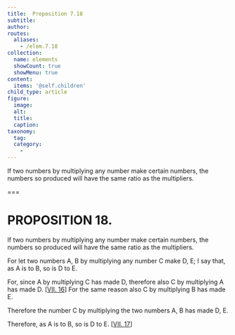 ```yaml
---
title:  Proposition 7.18
subtitle: 
author:
routes:
  aliases:
    - /elem.7.18
collection:
  name: elements
  showCount: true
  showMenu: true
content:
  items: '@self.children'
child_type: article
figure:
  image:
  alt:
  title:
  caption:
taxonomy:
  tag:
  category:
    - 
---
```


<p>
       <hi rend="ital">If two numbers by multiplying any number make certain numbers, the numbers so produced will have the same ratio as the multipliers.</hi>
      </p>

===

<h1>PROPOSITION 18.</h1>
<p>
       <span class="ital">If two numbers by multiplying any number make certain numbers, the numbers so produced will have the same ratio as the multipliers.</span>
      </p>

<p>For let two numbers <span class="ital">A</span>, <span class="ital">B</span> by multiplying any number <span class="ital">C</span> make <span class="ital">D</span>, <span class="ital">E</span>; I say that, as <span class="ital">A</span> is to <span class="ital">B</span>, so is <span class="ital">D</span> to <span class="ital">E</span>. 
      </p>

<p>For, since <span class="ital">A</span> by multiplying <span class="ital">C</span> has made <span class="ital">D</span>, therefore also <span class="ital">C</span> by multiplying <span class="ital">A</span> has made <span class="ital">D</span>. [<a href="/elem.7.16">VII. 16</a>] For the same reason also <span class="ital">C</span> by multiplying <span class="ital">B</span> has made <span class="ital">E</span>. </p>

<p>Therefore the number <span class="ital">C</span> by multiplying the two numbers <span class="ital">A</span>, <span class="ital">B</span> has made <span class="ital">D</span>, <span class="ital">E</span>. </p>

<p>Therefore, as <span class="ital">A</span> is to <span class="ital">B</span>, so is <span class="ital">D</span> to <span class="ital">E</span>. [<a href="/elem.7.17">VII. 17</a>]</p>
